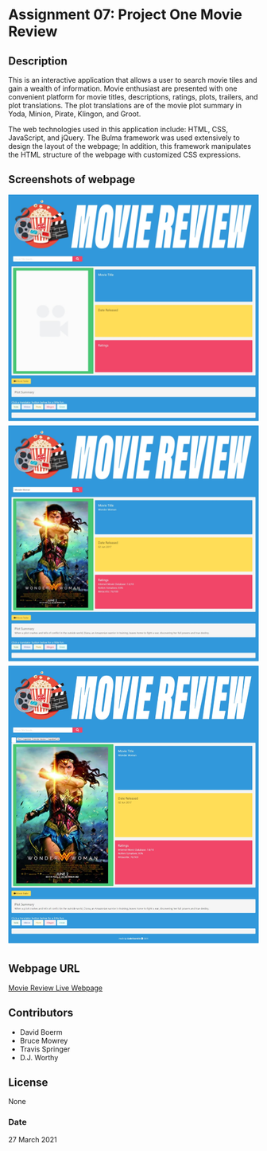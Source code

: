 # Assignment 07:  Project One  Movie Review

## Description
This is an interactive application that allows a user to search movie tiles and gain a wealth of information.  Movie enthusiast are presented with one convenient platform for movie titles, descriptions, ratings, plots, trailers, and plot translations.  The plot translations are of the movie plot summary in Yoda, Minion, Pirate, Klingon, and Groot.

The web technologies used in this application include:  HTML, CSS, JavaScript, and jQuery.  The Bulma framework was used extensively to design the layout of the webpage; In addition, this framework manipulates the HTML structure of the webpage with customized CSS expressions.  

## Screenshots of webpage

![Movie Reviews Before Use](./assets/images/movie_review_page.jpeg)
![Active Movie Search](./assets/images/movie_review_search_page.jpeg)
![Active Movie Search From Local Storage](./assets/images/movie_search_with_localstorage.jpeg)

## Webpage URL

[Movie Review Live Webpage](https://djavanw.github.io/project_one_movie_review/)

## Contributors
- David Boerm
- Bruce Mowrey
- Travis Springer
- D.J. Worthy

## License
None

### Date
27 March 2021
